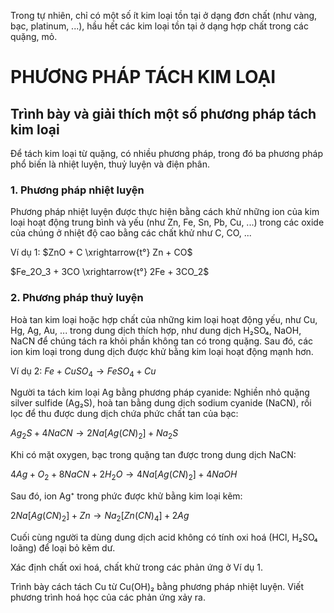 Trong tự nhiên, chỉ có một số ít kim loại tồn tại ở dạng đơn chất (như vàng, bạc, platinum, ...), hầu hết các kim loại tồn tại ở dạng hợp chất trong các quặng, mỏ.

# PHƯƠNG PHÁP TÁCH KIM LOẠI

## Trình bày và giải thích một số phương pháp tách kim loại

Để tách kim loại từ quặng, có nhiều phương pháp, trong đó ba phương pháp phổ biến là nhiệt luyện, thuỷ luyện và điện phân.

### 1. Phương pháp nhiệt luyện

Phương pháp nhiệt luyện được thực hiện bằng cách khử những ion của kim loại hoạt động trung bình và yếu (như Zn, Fe, Sn, Pb, Cu, ...) trong các oxide của chúng ở nhiệt độ cao bằng các chất khử như C, CO, ...

Ví dụ 1:    $ZnO + C \xrightarrow{t°} Zn + CO$

$Fe_2O_3 + 3CO \xrightarrow{t°} 2Fe + 3CO_2$

### 2. Phương pháp thuỷ luyện

Hoà tan kim loại hoặc hợp chất của những kim loại hoạt động yếu, như Cu, Hg, Ag, Au, ... trong dung dịch thích hợp, như dung dịch H₂SO₄, NaOH, NaCN để chúng tách ra khỏi phần không tan có trong quặng. Sau đó, các ion kim loại trong dung dịch được khử bằng kim loại hoạt động mạnh hơn.

Ví dụ 2:    $Fe + CuSO_4 \rightarrow FeSO_4 + Cu$

Người ta tách kim loại Ag bằng phương pháp cyanide: Nghiền nhỏ quặng silver sulfide (Ag₂S), hoà tan bằng dung dịch sodium cyanide (NaCN), rồi lọc để thu được dung dịch chứa phức chất tan của bạc:

$Ag_2S + 4NaCN \rightarrow 2Na[Ag(CN)_2] + Na_2S$

Khi có mặt oxygen, bạc trong quặng tan được trong dung dịch NaCN:

$4Ag + O_2 + 8NaCN + 2H_2O \rightarrow 4Na[Ag(CN)_2] + 4NaOH$

Sau đó, ion Ag⁺ trong phức được khử bằng kim loại kẽm:

$2Na[Ag(CN)_2] + Zn \rightarrow Na_2[Zn(CN)_4] + 2Ag$

Cuối cùng người ta dùng dung dịch acid không có tính oxi hoá (HCl, H₂SO₄ loãng) để loại bỏ kẽm dư.

Xác định chất oxi hoá, chất khử trong các phản ứng ở Ví dụ 1.

Trình bày cách tách Cu từ Cu(OH)₂ bằng phương pháp nhiệt luyện. Viết phương trình hoá học của các phản ứng xảy ra.